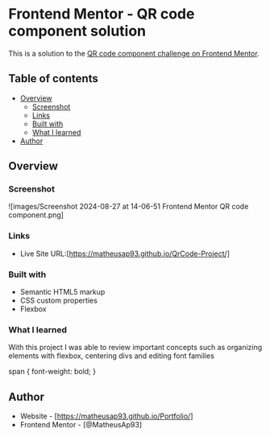 # Frontend Mentor - QR code component solution

This is a solution to the [QR code component challenge on Frontend Mentor](https://www.frontendmentor.io/challenges/qr-code-component-iux_sIO_H).

## Table of contents

- [Overview](#overview)
  - [Screenshot](#screenshot)
  - [Links](#links)
  - [Built with](#built-with)
  - [What I learned](#what-i-learned)
- [Author](#author)

## Overview

### Screenshot

![images/Screenshot 2024-08-27 at 14-06-51 Frontend Mentor QR code component.png]

### Links
- Live Site URL:[https://matheusap93.github.io/QrCode-Project/]

### Built with

- Semantic HTML5 markup
- CSS custom properties
- Flexbox

### What I learned

<p>With this project I was able to review important concepts such as organizing elements with <span>flexbox</span>, centering <span>divs<span> and editing font families<p>


span {
  font-weight: bold;
}

## Author

- Website - [https://matheusap93.github.io/Portfolio/]
- Frontend Mentor - [@MatheusAp93]

